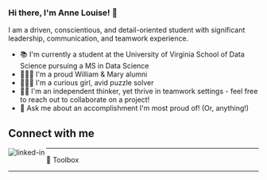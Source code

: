 ### Hi there, I'm Anne Louise! 👋

I am a driven, conscientious, and detail-oriented student with significant leadership, communication, and teamwork experience. 

- 📚 I'm currently a student at the University of Virginia School of Data Science pursuing a MS in Data Science
- 👩🏽‍🎓 I'm a proud William & Mary alumni
- 👩🏽‍💻 I'm a curious girl, avid puzzle solver
- 👏🏼 I'm an independent thinker, yet thrive in teamwork settings - feel free to reach out to collaborate on a project!
- 💬 Ask me about an accomplishment I'm most proud of! (Or, anything!)





## Connect with me
[<img align="left" alt="linked-in" src="https://img.shields.io/badge/linkedin-%230077B5.svg?&style=for-the-badge&logo=linkedin&logoColor=white" />](https://www.linkedin.com/in/annelouiseseekford/)


---

🧰 Toolbox


---



<!--
**alseekford/alseekford** is a ✨ _special_ ✨ repository because its `README.md` (this file) appears on your GitHub profile.

Here are some ideas to get you started:

- 🔭 I’m currently working on ...
- 🌱 I’m currently learning ...
- 👯 I’m looking to collaborate on ...
- 🤔 I’m looking for help with ...
- 💬 Ask me about ...
- 📫 How to reach me: ...
- 😄 Pronouns: ...
- ⚡ Fun fact: ...
-->
